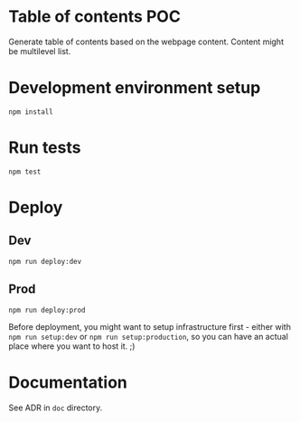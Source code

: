 # Table of contents POC

Generate table of contents based on the webpage content. Content might be multilevel list.

# Development environment setup
`npm install`

# Run tests
`npm test`

# Deploy
## Dev
`npm run deploy:dev`

## Prod
`npm run deploy:prod`

Before deployment, you might want to setup infrastructure first - either with `npm run setup:dev` or `npm run setup:production`, so you can have an actual place where you want to host it. ;)

# Documentation
See ADR in `doc` directory.